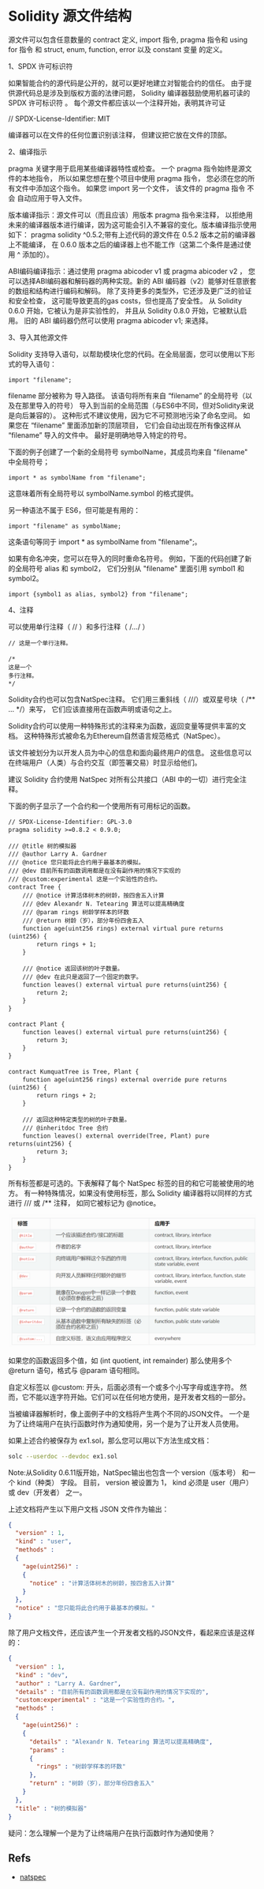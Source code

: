 Solidity 源文件结构
==================

源文件可以包含任意数量的 contract 定义, import 指令, pragma 指令和 using for 指令 和 struct, enum, function, error 以及 constant 变量 的定义。

1、SPDX 许可标识符

如果智能合约的源代码是公开的，就可以更好地建立对智能合约的信任。 由于提供源代码总是涉及到版权方面的法律问题， Solidity 编译器鼓励使用机器可读的 SPDX 许可标识符 。 每个源文件都应该以一个注释开始，表明其许可证

// SPDX-License-Identifier: MIT

编译器可以在文件的任何位置识别该注释， 但建议把它放在文件的顶部。

2、编译指示

pragma 关键字用于启用某些编译器特性或检查。 一个 pragma 指令始终是源文件的本地指令， 所以如果您想在整个项目中使用 pragma 指令， 您必须在您的所有文件中添加这个指令。 如果您 import 另一个文件， 该文件的 pragma 指令 不会 自动应用于导入文件。

版本编译指示：源文件可以（而且应该）用版本 pragma 指令来注释， 以拒绝用未来的编译器版本进行编译，因为这可能会引入不兼容的变化。版本编译指示使用如下： pragma solidity ^0.5.2;带有上述代码的源文件在 0.5.2 版本之前的编译器上不能编译， 在 0.6.0 版本之后的编译器上也不能工作（这第二个条件是通过使用 ^ 添加的）。

ABI编码编译指示：通过使用 pragma abicoder v1 或 pragma abicoder v2 ， 您可以选择ABI编码器和解码器的两种实现。新的 ABI 编码器（v2）能够对任意嵌套的数组和结构进行编码和解码。 除了支持更多的类型外，它还涉及更广泛的验证和安全检查， 这可能导致更高的gas costs，但也提高了安全性。 从 Solidity 0.6.0 开始，它被认为是非实验性的， 并且从 Solidity 0.8.0 开始，它被默认启用。 旧的 ABI 编码器仍然可以使用 pragma abicoder v1; 来选择。

3、导入其他源文件

Solidity 支持导入语句，以帮助模块化您的代码。在全局层面，您可以使用以下形式的导入语句：

```solidity
import "filename";
```

filename 部分被称为 导入路径。 该语句将所有来自 “filename” 的全局符号（以及在那里导入的符号） 导入到当前的全局范围（与ES6中不同，但对Solidity来说是向后兼容的）。 这种形式不建议使用，因为它不可预测地污染了命名空间。 如果您在 “filename” 里面添加新的顶层项目， 它们会自动出现在所有像这样从 “filename” 导入的文件中。 最好是明确地导入特定的符号。

下面的例子创建了一个新的全局符号 symbolName，其成员均来自 "filename" 中全局符号；

```solidity
import * as symbolName from "filename";
```

这意味着所有全局符号以 symbolName.symbol 的格式提供。

另一种语法不属于 ES6，但可能是有用的：

```solidity
import "filename" as symbolName;
```

这条语句等同于 import * as symbolName from "filename";。

如果有命名冲突，您可以在导入的同时重命名符号。 例如，下面的代码创建了新的全局符号 alias 和 symbol2， 它们分别从 "filename" 里面引用 symbol1 和 symbol2。

```solidity
import {symbol1 as alias, symbol2} from "filename";
```

4、注释

可以使用单行注释（ // ）和多行注释（ /*...*/ ）

```solidity
// 这是一个单行注释。

/*
这是一个
多行注释。
*/
```

Solidity合约也可以包含NatSpec注释。 它们用三重斜线（ ///）或双星号块（ /** ... */）来写， 它们应该直接用在函数声明或语句之上。

Solidity合约可以使用一种特殊形式的注释来为函数，返回变量等提供丰富的文档。 这种特殊形式被命名为Ethereum自然语言规范格式（NatSpec）。

该文件被划分为以开发人员为中心的信息和面向最终用户的信息。 这些信息可以在终端用户（人类）与合约交互（即签署交易）时显示给他们。

建议 Solidity 合约使用 NatSpec 对所有公共接口（ABI 中的一切）进行完全注释。

下面的例子显示了一个合约和一个使用所有可用标记的函数。

```solidity
// SPDX-License-Identifier: GPL-3.0
pragma solidity >=0.8.2 < 0.9.0;

/// @title 树的模拟器
/// @author Larry A. Gardner
/// @notice 您只能将此合约用于最基本的模拟。
/// @dev 目前所有的函数调用都是在没有副作用的情况下实现的
/// @custom:experimental 这是一个实验性的合约。
contract Tree {
    /// @notice 计算活体树木的树龄，按四舍五入计算
    /// @dev Alexandr N. Tetearing 算法可以提高精确度
    /// @param rings 树龄学样本的环数
    /// @return 树龄（岁），部分年份四舍五入
    function age(uint256 rings) external virtual pure returns (uint256) {
        return rings + 1;
    }

    /// @notice 返回该树的叶子数量。
    /// @dev 在此只是返回了一个固定的数字。
    function leaves() external virtual pure returns(uint256) {
        return 2;
    }
}

contract Plant {
    function leaves() external virtual pure returns(uint256) {
        return 3;
    }
}

contract KumquatTree is Tree, Plant {
    function age(uint256 rings) external override pure returns (uint256) {
        return rings + 2;
    }

    /// 返回这种特定类型的树的叶子数量。
    /// @inheritdoc Tree 合约
    function leaves() external override(Tree, Plant) pure returns(uint256) {
        return 3;
    }
}
```

所有标签都是可选的。下表解释了每个 NatSpec 标签的目的和它可能被使用的地方。 有一种特殊情况，如果没有使用标签，那么 Solidity 编译器将以同样的方式进行 /// 或 /** 注释， 如同它被标记为 @notice。

![](../../images/notspec-label.png)

如果您的函数返回多个值，如 (int quotient, int remainder) 那么使用多个 @return 语句，格式与 @param 语句相同。

自定义标签以 @custom: 开头，后面必须有一个或多个小写字母或连字符。 然而，它不能以连字符开始。它们可以在任何地方使用，是开发者文档的一部分。

当被编译器解析时，像上面例子中的文档将产生两个不同的JSON文件。 一个是为了让终端用户在执行函数时作为通知使用，另一个是为了让开发人员使用。

如果上述合约被保存为 ex1.sol，那么您可以用以下方法生成文档：

```bash
solc --userdoc --devdoc ex1.sol
```

Note:从Solidity 0.6.11版开始，NatSpec输出也包含一个 version（版本号） 和一个 kind（种类） 字段。 目前， version 被设置为 1， kind 必须是 user（用户） 或 dev（开发者） 之一。

上述文档将产生以下用户文档 JSON 文件作为输出：

```json
{
  "version" : 1,
  "kind" : "user",
  "methods" :
  {
    "age(uint256)" :
    {
      "notice" : "计算活体树木的树龄，按四舍五入计算"
    }
  },
  "notice" : "您只能将此合约用于最基本的模拟。"
}
```

除了用户文档文件，还应该产生一个开发者文档的JSON文件，看起来应该是这样的：

```json
{
  "version" : 1,
  "kind" : "dev",
  "author" : "Larry A. Gardner",
  "details" : "目前所有的函数调用都是在没有副作用的情况下实现的",
  "custom:experimental" : "这是一个实验性的合约。",
  "methods" :
  {
    "age(uint256)" :
    {
      "details" : "Alexandr N. Tetearing 算法可以提高精确度",
      "params" :
      {
        "rings" : "树龄学样本的环数"
      },
      "return" : "树龄（岁），部分年份四舍五入"
    }
  },
  "title" : "树的模拟器"
}
```

疑问：怎么理解一个是为了让终端用户在执行函数时作为通知使用？

## Refs

* [natspec](https://docs.soliditylang.org/zh/latest/natspec-format.html#natspec)

